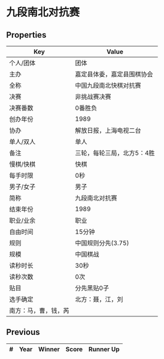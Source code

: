 # 九段南北对抗赛

## Properties

| Key | Value |
| --- | ----- |
| 个人/团体 | 团体 |
| 主办 | 嘉定县体委，嘉定县围棋协会 |
| 全称 | 中国九段南北快棋对抗赛 |
| 决赛 | 非挑战赛决赛 |
| 决赛番数 | 0番胜负 |
| 创办年份 | 1989 |
| 协办 | 解放日报，上海电视二台 |
| 单人/双人 | 单人 |
| 备注 | 三轮，每轮三局，北方5：4胜 |
| 慢棋/快棋 | 快棋 |
| 每手时限 | 0秒 |
| 男子/女子 | 男子 |
| 简称 | 九段南北对抗赛 |
| 结束年份 | 1989 |
| 职业/业余 | 职业 |
| 自由时间 | 15分钟 |
| 规则 | 中国规则分先(3.75) |
| 规模 | 中国棋战 |
| 读秒时长 | 30秒 |
| 读秒次数 | 0次 |
| 贴目 | 分先黑贴0子 |
| 选手确定 | 北方：聂，江，刘
南方：马，曹，钱，芮 |

## Previous

| # | Year | Winner | Score | Runner Up |
| --- | --- | --- | --- | --- |

